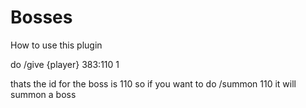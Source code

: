 # Bosses
How to use this plugin

do /give {player} 383:110 1

thats the id for the boss is 110 so if you want to do /summon 110 it will summon a boss

